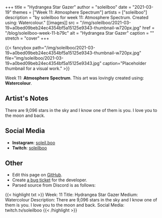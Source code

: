 +++
title =       "Hydrangea Star Gazer"
author =      "soleilboo"
date =        "2021-03-19"
themes =      ["Week 11: Atmosphere Spectrum"]
artists =     ["soleilboo"]
description = "by soleilboo for week 11: Atmosphere Spectrum. Created using: Watercolour."
[[images]]
      src = "/img/soleilboo/2021-03-19+a0bed09beb24ec4354bf5a15125e9343-thumbnail-w720px.jpg"
      href = "/blog/soleilboo-week-11-b79c"
      alt = "Hydrangea Star Gazer"
      caption = ""
      stretch = "cover"
+++


{{< fancybox path="/img/soleilboo/2021-03-19+a0bed09beb24ec4354bf5a15125e9343-thumbnail-w720px.jpg" file="img/soleilboo/2021-03-19+a0bed09beb24ec4354bf5a15125e9343.jpg" caption="Placeholder thumbnail for a visual work." >}}


Week 11: **Atmosphere Spectrum**. This art was lovingly created using: **Watercolour**.

## Artist's Notes

There are 9,096 stars in the sky and I know one of them is you.  I love you to the moon and back.

## Social Media

- **Instagram**: <a href='https://instagram.com/soleil.boo' target='_blank'>soleil.boo</a>
- **Twitch**: <a href='https://twitch.tv/soleilboo' target='_blank'>soleilboo</a>

## Other

- Edit this page on [GitHub](https://github.com/teaminkling/web-refresh/edit/main/content/blog/soleilboo-week-11-b79c.md).
- Create [a bug ticket](https://github.com/teaminkling/web-refresh/issues/new?assignees=&labels=bug&template=problem-report.md&title=) for the developer.
- Parsed source from Discord is as follows:

{{< highlight txt >}}
Week: 11
Title: Hydrangea Star Gazer
Medium: Watercolour
Description: There are 9,096 stars in the sky and I know one of them is you.  I love you to the moon and back.
Social Media: twitch.tv/soleilboo
{{< /highlight >}}